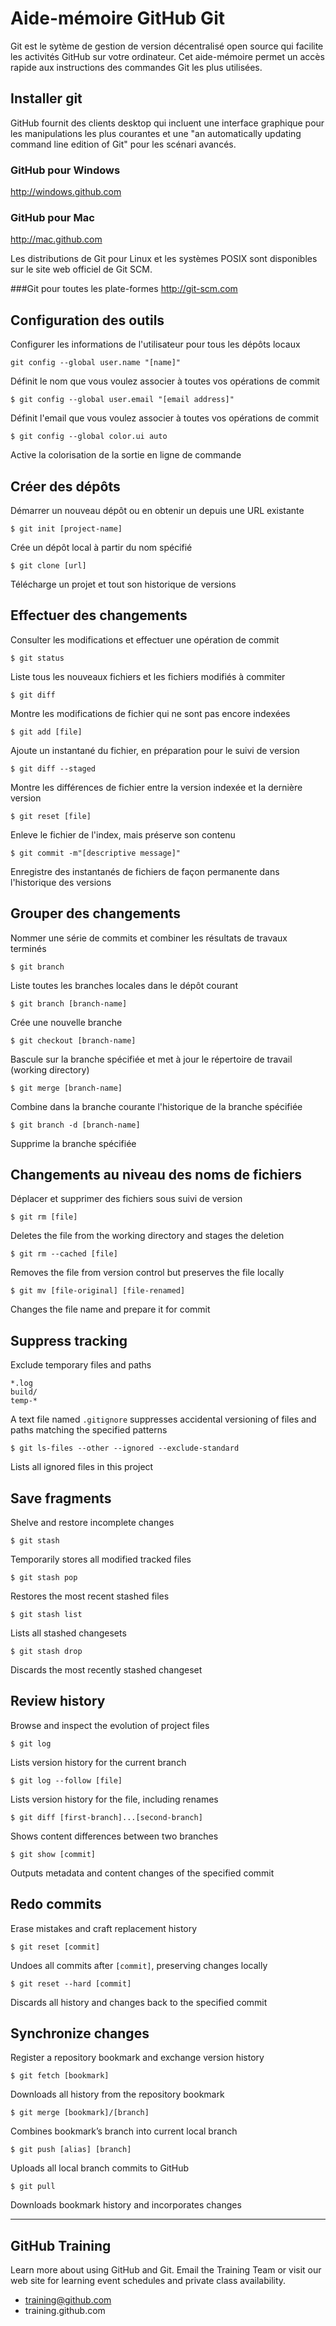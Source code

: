 # Aide-mémoire GitHub Git

Git est le sytème de gestion de version décentralisé open source qui facilite les activités GitHub sur votre ordinateur. Cet aide-mémoire permet un accès rapide aux instructions des commandes Git les plus utilisées.

## Installer git
GitHub fournit des clients desktop qui incluent une interface graphique pour les manipulations les plus courantes et une "an automatically updating command line edition of Git" pour les scénari avancés.

### GitHub pour Windows
http://windows.github.com

### GitHub pour Mac
http://mac.github.com

Les distributions de Git pour Linux et les systèmes POSIX sont disponibles sur le site web officiel de Git SCM.

###Git pour toutes les plate-formes
http://git-scm.com

## Configuration des outils
Configurer les informations de l'utilisateur pour tous les dépôts locaux


```git config --global user.name "[name]"```

Définit le nom que vous voulez associer à toutes vos opérations de commit


```$ git config --global user.email "[email address]"```

Définit l'email que vous voulez associer à toutes vos opérations de commit


```$ git config --global color.ui auto```

Active la colorisation de la sortie en ligne de commande

## Créer des dépôts
Démarrer un nouveau dépôt ou en obtenir un depuis une URL existante


```$ git init [project-name]```

Crée un dépôt local à partir du nom spécifié


```$ git clone [url]```

Télécharge un projet et tout son historique de versions

## Effectuer des changements
Consulter les modifications et effectuer une opération de commit


```$ git status```

Liste tous les nouveaux fichiers et les fichiers modifiés à commiter


```$ git diff```

Montre les modifications de fichier qui ne sont pas encore indexées


```$ git add [file]```

Ajoute un instantané du fichier, en préparation pour le suivi de version


```$ git diff --staged```

Montre les différences de fichier entre la version indexée et la dernière version


```$ git reset [file]```

Enleve le fichier de l'index, mais préserve son contenu


```$ git commit -m"[descriptive message]"```

Enregistre des instantanés de fichiers de façon permanente dans l'historique des versions

## Grouper des changements
Nommer une série de commits et combiner les résultats de travaux terminés


```$ git branch```

Liste toutes les branches locales dans le dépôt courant


```$ git branch [branch-name]```

Crée une nouvelle branche


```$ git checkout [branch-name]```

Bascule sur la branche spécifiée et met à jour le répertoire de travail (working directory)


```$ git merge [branch-name]```

Combine dans la branche courante l'historique de la branche spécifiée


```$ git branch -d [branch-name]```

Supprime la branche spécifiée

## Changements au niveau des noms de fichiers
Déplacer et supprimer des fichiers sous suivi de version


```$ git rm [file]```

Deletes the file from the working directory and stages the deletion


```$ git rm --cached [file]```

Removes the file from version control but preserves the file locally


```$ git mv [file-original] [file-renamed]```

Changes the file name and prepare it for commit

## Suppress tracking
Exclude temporary files and paths

```
*.log
build/
temp-*
```

A text file named `.gitignore` suppresses accidental versioning of files and paths matching the specified patterns


```$ git ls-files --other --ignored --exclude-standard```

Lists all ignored files in this project

## Save fragments
Shelve and restore incomplete changes


```$ git stash```

Temporarily stores all modified tracked files


```$ git stash pop```

Restores the most recent stashed files


```$ git stash list```

Lists all stashed changesets


```$ git stash drop```

Discards the most recently stashed changeset

## Review history
Browse and inspect the evolution of project files


```$ git log```

Lists version history for the current branch


```$ git log --follow [file]```

Lists version history for the file, including renames


```$ git diff [first-branch]...[second-branch]```

Shows content differences between two branches


```$ git show [commit]```

Outputs metadata and content changes of the specified commit

## Redo commits
Erase mistakes and craft replacement history


```$ git reset [commit]```

Undoes all commits after `[commit]`, preserving changes locally


```$ git reset --hard [commit]```

Discards all history and changes back to the specified commit

## Synchronize changes
Register a repository bookmark and exchange version history


```$ git fetch [bookmark]```

Downloads all history from the repository bookmark


```$ git merge [bookmark]/[branch]```

Combines bookmark’s branch into current local branch


```$ git push [alias] [branch]```

Uploads all local branch commits to GitHub


```$ git pull```

Downloads bookmark history and incorporates changes

---

## GitHub Training
Learn more about using GitHub and Git. Email the Training Team or visit our web site for learning event schedules and private class availability.

* training@github.com
* training.github.com
